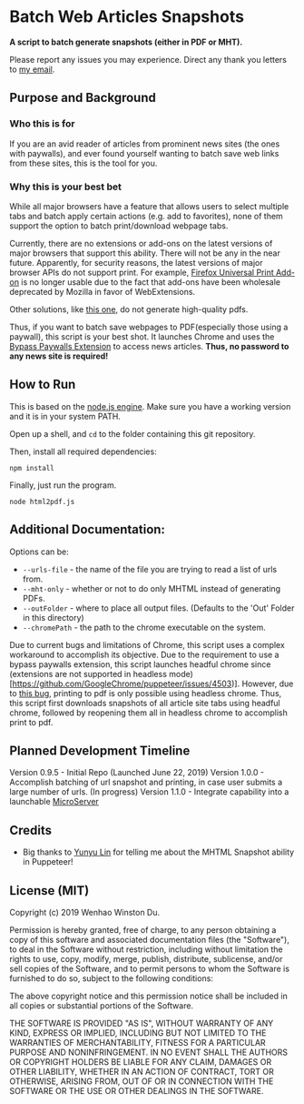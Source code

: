 # Batch Web Articles Snapshots

**A script to batch generate snapshots (either in PDF or MHT).**

Please report any issues you may experience. Direct any thank you letters to
[my email](mailto:winston.du@vanderbilt.edu).

<!-- ## [Live Demo](TBD) | [Documentation](TBD) -->

## Purpose and Background
### Who this is for
If you are an avid reader of articles from prominent news sites (the ones with paywalls), and ever found yourself wanting
to batch save web links from these sites, this is the tool for you.

### Why this is your best bet
While all major browsers have a feature that allows users to select multiple tabs and batch apply certain actions
(e.g. add to favorites), none of them support the option to batch print/download webpage tabs.

Currently, there are no extensions or add-ons on the latest versions of major browsers that support this ability.
There will not be any in the near future. Apparently, for security reasons, the latest versions of major browser APIs do
not support print. 
For example, [Firefox Universal Print Add-on](https://legacycollector.org/firefox-addons/2513/index.html) is no longer
usable due to the fact that add-ons have been wholesale deprecated by Mozilla in favor of WebExtensions.

Other solutions, like [this one](https://blog.risingstack.com/pdf-from-html-node-js-puppeteer/#option1), do not generate high-quality pdfs.

Thus, if you want to batch save webpages to PDF(especially those using a paywall), this script is your best shot.
It launches Chrome and uses the [Bypass Paywalls Extension](https://github.com/iamadamdev/bypass-paywalls-chrome) to access
news articles. **Thus, no password to any news site is required!**

## How to Run
This is based on the [node.js engine](https://nodejs.org/en/download/). Make sure you have a working version and it is
in your system PATH.

Open up a shell, and `cd` to the folder containing this git repository.

Then, install all required dependencies:
```
npm install
```

Finally, just run the program.
```
node html2pdf.js
```

## Additional Documentation:
Options can be:

* `--urls-file` - the name of the file you are trying to read a list of urls from.
* `--mht-only` - whether or not to do only MHTML instead of generating PDFs.
* `--outFolder` - where to place all output files. (Defaults to the 'Out' Folder in this directory)
* `--chromePath` - the path to the chrome executable on the system.

Due to current bugs and limitations of Chrome, this script uses a complex workaround to accomplish its objective.
Due to the requirement to use a bypass paywalls extension, this script launches headful chrome since (extensions are not supported in headless mode)[https://github.com/GoogleChrome/puppeteer/issues/4503)].
However, due to [this bug](https://bugs.chromium.org/p/chromium/issues/detail?id=753118), printing to pdf is only
possible using headless chrome.
Thus, this script first downloads snapshots of all article site tabs using headful chrome, followed by reopening them
all in headless chrome to accomplish print to pdf.

## Planned Development Timeline
Version 0.9.5 - Initial Repo (Launched June 22, 2019)
Version 1.0.0 - Accomplish batching of url snapshot and printing, in case user submits a large number of urls. (In progress)
Version 1.1.0 - Integrate capability into a launchable [MicroServer](https://github.com/alvarcarto/url-to-pdf-api)

## Credits
- Big thanks to [Yunyu Lin](https://github.com/yunyu) for telling me about the MHTML Snapshot ability in Puppeteer!

## License (MIT)
Copyright (c) 2019 Wenhao Winston Du.

Permission is hereby granted, free of charge, to any person obtaining
a copy of this software and associated documentation files (the
"Software"), to deal in the Software without restriction, including
without limitation the rights to use, copy, modify, merge, publish,
distribute, sublicense, and/or sell copies of the Software, and to
permit persons to whom the Software is furnished to do so, subject to
the following conditions:

The above copyright notice and this permission notice shall be
included in all copies or substantial portions of the Software.

THE SOFTWARE IS PROVIDED "AS IS", WITHOUT WARRANTY OF ANY KIND,
EXPRESS OR IMPLIED, INCLUDING BUT NOT LIMITED TO THE WARRANTIES OF
MERCHANTABILITY, FITNESS FOR A PARTICULAR PURPOSE AND
NONINFRINGEMENT. IN NO EVENT SHALL THE AUTHORS OR COPYRIGHT HOLDERS BE
LIABLE FOR ANY CLAIM, DAMAGES OR OTHER LIABILITY, WHETHER IN AN ACTION
OF CONTRACT, TORT OR OTHERWISE, ARISING FROM, OUT OF OR IN CONNECTION
WITH THE SOFTWARE OR THE USE OR OTHER DEALINGS IN THE SOFTWARE.
